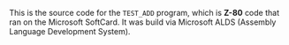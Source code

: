 This is the source code for the `TEST_ADD` program, which is **Z-80** code that ran on the Microsoft SoftCard. It was build via Microsoft ALDS (Assembly Language Development System).
